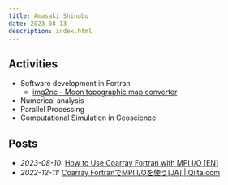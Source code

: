 ```yaml
---
title: Amasaki Shinobu
date: 2023-08-13
description: index.html
---
```


<div class="description">
<!-- <div id="activities"> -->

## Activities
- Software development in Fortran
   - [img2nc - Moon topographic map converter](https://github.com/ShinobuAmasaki/img2nc) 
- Numerical analysis
- Parallel Processing
- Computational Simulation in Geoscience

<!-- </div> -->
<!-- <div id="posts"> -->

## Posts
- *2023-08-10:* [How to Use Coarray Fortran with MPI I/O [EN]](items/how-to-use-coarray-fortran-with-mpi-io.html)
- *2022-12-11:* [Coarray FortranでMPI I/Oを使う[JA] | Qiita.com](https://qiita.com/amasaki203/items/4beb0d2b6984bf701dec)

<!-- </div> -->
</div>

